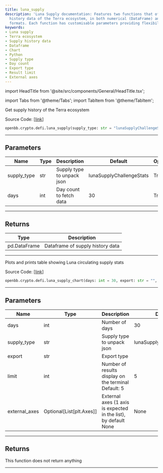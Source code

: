 ```yaml
---
title: luna_supply
description: 'Luna Supply documentation: Features two functions that offer supply
  history data of the Terra ecosystem, in both numerical (DataFrame) and visual (Chart)
  formats. Each function has customisable parameters providing flexibility to users.'
keywords:
- Luna supply
- Terra ecosystem
- Supply history data
- Dataframe
- Chart
- Python
- Supply type
- Day count
- Export type
- Result limit
- External axes
---
```


import HeadTitle from '@site/src/components/General/HeadTitle.tsx';

<HeadTitle title="luna_supply - Defi - Crypto - Reference | OpenBB SDK Docs" />

import Tabs from '@theme/Tabs';
import TabItem from '@theme/TabItem';

<Tabs>
<TabItem value="model" label="Model" default>

Get supply history of the Terra ecosystem

Source Code: [[link](https://github.com/OpenBB-finance/OpenBBTerminal/tree/main/openbb_terminal/cryptocurrency/defi/smartstake_model.py#L14)]

```python
openbb.crypto.defi.luna_supply(supply_type: str = "lunaSupplyChallengeStats", days: int = 30)
```

---

## Parameters

| Name | Type | Description | Default | Optional |
| ---- | ---- | ----------- | ------- | -------- |
| supply_type | str | Supply type to unpack json | lunaSupplyChallengeStats | True |
| days | int | Day count to fetch data | 30 | True |


---

## Returns

| Type | Description |
| ---- | ----------- |
| pd.DataFrame | Dataframe of supply history data |
---

</TabItem>
<TabItem value="view" label="Chart">

Plots and prints table showing Luna circulating supply stats

Source Code: [[link](https://github.com/OpenBB-finance/OpenBBTerminal/tree/main/openbb_terminal/cryptocurrency/defi/smartstake_view.py#L29)]

```python
openbb.crypto.defi.luna_supply_chart(days: int = 30, export: str = "", supply_type: str = "lunaSupplyChallengeStats", limit: int = 5, external_axes: Optional[List[matplotlib.axes._axes.Axes]] = None)
```

---

## Parameters

| Name | Type | Description | Default | Optional |
| ---- | ---- | ----------- | ------- | -------- |
| days | int | Number of days | 30 | True |
| supply_type | str | Supply type to unpack json | lunaSupplyChallengeStats | True |
| export | str | Export type |  | True |
| limit | int | Number of results display on the terminal<br/>Default: 5 | 5 | True |
| external_axes | Optional[List[plt.Axes]] | External axes (1 axis is expected in the list), by default None | None | True |


---

## Returns

This function does not return anything

---

</TabItem>
</Tabs>
